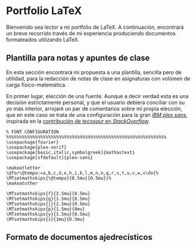 # Portfolio LaTeX
Bienvenido sea lector a mi portfolio de LaTeX. A continuación, encontrará un breve recorrido través de mi experiencia produciendo documentos formateados utilizando LaTeX.

## Plantilla para notas y apuntes de clase
En esta sección encontrará mi propuesta a una plantilla, sencilla pero de utilidad, para la redacción de notas de clase en asignaturas con volúmen de carga físico-matemática. 

En primer lugar,  elección de una fuente. Aunque a decir verdad esta es una decisión estríctamente personal, y que el usuario debiera conciliar con su <i>yo</i> más interior, arrojaré un par de comentarios sobre mi propia elección, que en este caso se trata de una configuración para la gran <a href="https://www.ibm.com/plex/"><i>IBM plex sans</i></a>, inspirada en la <a href="https://tex.stackexchange.com/questions/458588/looking-for-math-font-to-match-ibm-plex-serif-sans">contribución de <i>tecosaur</i> en <i>StackOverflow</i></a>.

```TeX
% FONT CONFIGURATION
%%%%%%%%%%%%%%%%%%%%%%%%%%%%%%%%%%%%%%%%%%%%%%%%%%%%%%%%%%%%%
\usepackage{fourier}
\usepackage{plex-serif}
\usepackage[basic,italic,symbolgreek]{mathastext}
\usepackage[sfdefault]{plex-sans}

\makeatletter
\@for\@tempa:=a,b,c,d,e,h,i,k,l,m,n,o,q,r,s,t,u,v,w,x\do{%
\MTsetmathskips{\@tempa}{0.5mu}{0.5mu}}%
\makeatother

\MTsetmathskips{f}{2.5mu}{0.5mu}
\MTsetmathskips{g}{1.5mu}{0.5mu}
\MTsetmathskips{j}{2.5mu}{0.5mu}
\MTsetmathskips{p}{1.5mu}{0mu}
\MTsetmathskips{y}{1.5mu}{0.5mu}
\MTsetmathskips{z}{1mu}{0.5mu}
```

## Formato de documentos ajedrecísticos
